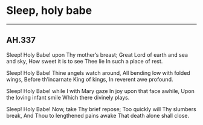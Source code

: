 # Sleep, holy babe

***

## AH.337

Sleep! Holy Babe! upon Thy mother’s breast;
Great Lord of earth and sea and sky,
How sweet it is to see Thee lie
In such a place of rest.

Sleep! Holy Babe! Thine angels watch around,
All bending low with folded wings,
Before th’incarnate King of kings,
In reverent awe profound.

Sleep! Holy Babe! while I with Mary gaze
In joy upon that face awhile,
Upon the loving infant smile
Which there divinely plays.

Sleep! Holy Babe! Now, take Thy brief repose;
Too quickly will Thy slumbers break,
And Thou to lengthened pains awake
That death alone shall close.